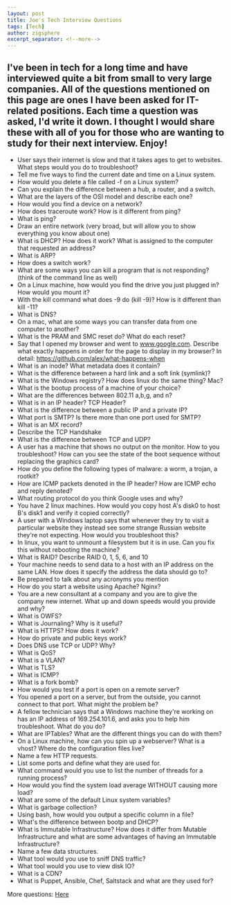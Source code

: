 ```yaml
---
layout: post
title: Joe's Tech Interview Questions
tags: [Tech]
author: zigsphere
excerpt_separator: <!--more-->
---
```


I've been in tech for a long time and have interviewed quite a bit from small to very large companies. All of the questions mentioned on this page are ones I have been asked for IT-related positions. Each time a question was asked, I'd write it down. I thought I would share these with all of you for those who are wanting to study for their next interview. Enjoy!
 ---
* User says their internet is slow and that it takes ages to get to websites. What steps would you do to troubleshoot?
* Tell me five ways to find the current date and time on a Linux system.
* How would you delete a file called -f on a Linux system?
* Can you explain the difference between a hub, a router, and a switch.
* What are the layers of the OSI model and describe each one?
* How would you find a device on a network?
* How does traceroute work? How is it different from ping?
* What is ping?
* Draw an entire network (very broad, but will allow you to show everything you know about one)
* What is DHCP? How does it work? What is assigned to the computer that requested an address?
* What is ARP?
* How does a switch work?
* What are some ways you can kill a program that is not responding? (think of the command line as well)
* On a Linux machine, how would you find the drive you just plugged in? How would you mount it?
* With the kill command what does -9 do (kill -9)? How is it different than kill -11?
* What is DNS?
* On a mac, what are some ways you can transfer data from one computer to another?
* What is the PRAM and SMC reset do? What do each reset?
* Say that I opened my browser and went to www.google.com. Describe what exactly happens in order for the page to display in my browser? In detail: https://github.com/alex/what-happens-when
* What is an inode? What metadata does it contain?
* What is the difference between a hard link and a soft link (symlink)?
* What is the Windows registry? How does linux do the same thing? Mac?
* What is the bootup process of a machine of your choice?
* What are the differences between 802.11 a,b,g, and n?
* What is in an IP header? TCP Header?
* What is the difference between a public IP and a private IP?
* What port is SMTP? Is there more than one port used for SMTP?
* What is an MX record?
* Describe the TCP Handshake
* What is the difference between TCP and UDP?
* A user has a machine that shows no output on the monitor. How to you troubleshoot? How can you see the state of the boot sequence without replacing the graphics card?
* How do you define the following types of malware: a worm, a trojan, a rootkit?
* How are ICMP packets denoted in the IP header? How are ICMP echo and reply denoted?
* What routing protocol do you think Google uses and why?
* You have 2 linux machines. How would you copy host A's disk0 to host B's disk1 and verify it copied correctly?
* A user with a Windows laptop says that whenever they try to visit a particular website they instead see some strange Russian website they're not expecting. How would you troubleshoot this?
* In linux, you want to unmount a filesystem but it is in use. Can you fix this without rebooting the machine?
* What is RAID? Describe RAID 0, 1, 5, 6, and 10
* Your machine needs to send data to a host with an IP address on the same LAN. How does it specify the address the data should go to?
* Be prepared to talk about any acronyms you mention
* How do you start a website using Apache? Nginx?
* You are a new consultant at a company and you are to give the company new internet. What up and down speeds would you provide and why?
* What is OWFS?
* What is Journaling? Why is it useful?
* What is HTTPS? How does it work?
* How do private and public keys work?
* Does DNS use TCP or UDP? Why?
* What is QoS?
* What is a VLAN?
* What is TLS?
* What is ICMP?
* What is a fork bomb?
* How would you test if a port is open on a remote server?
* You opened a port on a server, but from the outside, you cannot connect to that port. What might the problem be?
* A fellow technician says that a Windows machine they're working on has an IP address of 169.254.101.6, and asks you to help him troubleshoot. What do you do?
* What are IPTables? What are the different things you can do with them?
* On a Linux machine, how can you spin up a webserver? What is a vhost? Where do the configuration files live?
* Name a few HTTP requests.
* List some ports and define what they are used for.
* What command would you use to list the number of threads for a running process?
* How would you find the system load average WITHOUT causing more load?
* What are some of the default Linux system variables?
* What is garbage collection?
* Using bash, how would you output a specific column in a file?
* What's the difference between bootp and DHCP?
* What is Immutable Infrastructure? How does it differ from Mutable Infrastructure and what are some advantages of having an Immutable Infrastructure?
* Name a few data structures.
* What tool would you use to sniff DNS traffic?
* What tool would you use to view disk IO?
* What is a CDN?
* What is Puppet, Ansible, Chef, Saltstack and what are they used for?

More questions: [Here](https://github.com/chassing/linux-sysadmin-interview-questions)